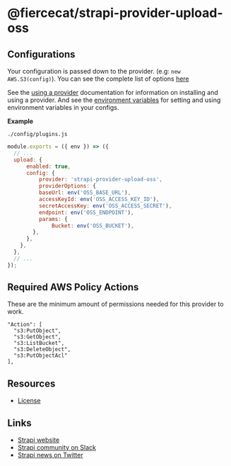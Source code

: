 # @fiercecat/strapi-provider-upload-oss

## Configurations

Your configuration is passed down to the provider. (e.g: `new AWS.S3(config)`). You can see the complete list of options [here](https://docs.aws.amazon.com/AWSJavaScriptSDK/latest/AWS/S3.html#constructor-property)

See the [using a provider](https://docs.strapi.io/developer-docs/latest/plugins/upload.html#using-a-provider) documentation for information on installing and using a provider. And see the [environment variables](https://docs.strapi.io/developer-docs/latest/setup-deployment-guides/configurations/optional/environment.html#environment-variables) for setting and using environment variables in your configs.

**Example**

`./config/plugins.js`

```js
module.exports = ({ env }) => ({
  // ...
  upload: {
      enabled: true,
      config: {
          provider: 'strapi-provider-upload-oss',
          providerOptions: {
          baseUrl: env('OSS_BASE_URL'),
          accessKeyId: env('OSS_ACCESS_KEY_ID'),
          secretAccessKey: env('OSS_ACCESS_SECRET'),
          endpoint: env('OSS_ENDPOINT'),
          params: {
              Bucket: env('OSS_BUCKET'),
        },
      },
    },
  },
  // ...
});
```

## Required AWS Policy Actions

These are the minimum amount of permissions needed for this provider to work.

```
"Action": [
  "s3:PutObject",
  "s3:GetObject",
  "s3:ListBucket",
  "s3:DeleteObject",
  "s3:PutObjectAcl"
],
```

## Resources

- [License](LICENSE)

## Links

- [Strapi website](https://strapi.io/)
- [Strapi community on Slack](https://slack.strapi.io)
- [Strapi news on Twitter](https://twitter.com/strapijs)
